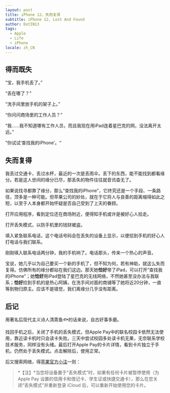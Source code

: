 ```yaml
---
layout: post
title: iPhone 12，失而复得
subtitle: iPhone 12, Lost And Found
author: DotIN13
tags:
  - Apple
  - Life
  - iPhone
locale: zh_CN
---
```


## 得而既失

“宝，我手机丢了。”

“丢在哪了？”

“洗手间里放手机的架子上。”

“你问问商场里的工作人员？”

“我……我不知道哪有工作人员，而且我现在用iPad连着星巴克的网，没法离开太远。”

”你试试‘查找我的iPhone’。“

## 失而复得

我丢过交通卡，丢过水杯，最近的一次是丢雨伞。丢下的东西，能不能找到都看缘分。若是这人世间的缘分已尽，那丢失的物件往往就音讯杳无了。

如果说找寻都靠了缘分，那么“查找我的iPhone”，它终究还是一个手段、一条路径，顶多是一种可能。但苹果公司的妙处，就在于它将人与良善的距离缩得如此之短，以至于人本身都开始怀疑是否自己受到了上天的眷顾。

打开应用程序，看到定位还在商场附近，便得知手机或许是被好心人拾走。

打开丢失模式，以防手机里的钱财被盗。

填入紧急联系电话，这个电话号码会在丢失的设备上显示，以便拾到手机的好心人打电话与我们联系。

刚刚填入联系电话两分钟，我的手机响了。电话那头，传来一个热心的声音。

宝说，她几乎以为自己要买一个新的手机了，但不知为何，若有神助，就这么失而复得。仿佛所有的缘分都站在我们这边。那天她**恰好**带了iPad，可以打开“查找我的iPhone”；她**恰好**用iPad登陆了星巴克的无线网络，不然她甚至没办法与我联系；**恰好**捡到手机的是热心阿姨，在洗手间对面的商铺等了她将近20分钟，一直等到物归原主。应该不是错觉，我们离缘分几乎没有距离。

## 后记

用著名后现代主义诗人清蒸鱼🐟的话来说，自古好事多磨。

找回手机之后，关闭了手机的丢失模式，但Apple Pay中的联名校园卡依然无法使用，靠近读卡机时只会读卡失败。三天中尝试校园多处读卡机无果，无奈联系学校技术服务，同样没有头绪。最后打开Apple Pay的卡片详情，看到卡片独立于手机，仍然处于丢失模式。点击解除后，使用正常。

后又搜索网络，得[苹果官方小注](https://support.apple.com/zh-cn/guide/icloud/mmfc0f0165/icloud)一则：

> *【注】*当您将设备置于“丢失模式”时，如果有任何卡片被暂停使用（为 Apple Pay 设置的信用卡和借记卡、学生证或快捷交通卡），那么在您关闭“丢失模式”并重新登录 iCloud 后，可以重新开始使用您的卡片。
